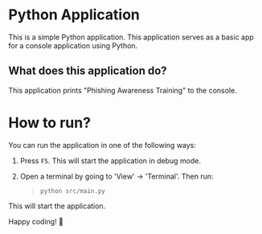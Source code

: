 Python Application
======================
This is a simple Python application. This application serves as a basic app for a console application using Python.

What does this application do?
-------------------------------
This application prints "Phishing Awareness Training" to the console.

# How to run?
You can run the application in one of the following ways:

1. Press `F5`. This will start the application in debug mode.

2. Open a terminal by going to 'View' -> 'Terminal'. Then run:
    > `python src/main.py`

This will start the application.

Happy coding! 🙂
